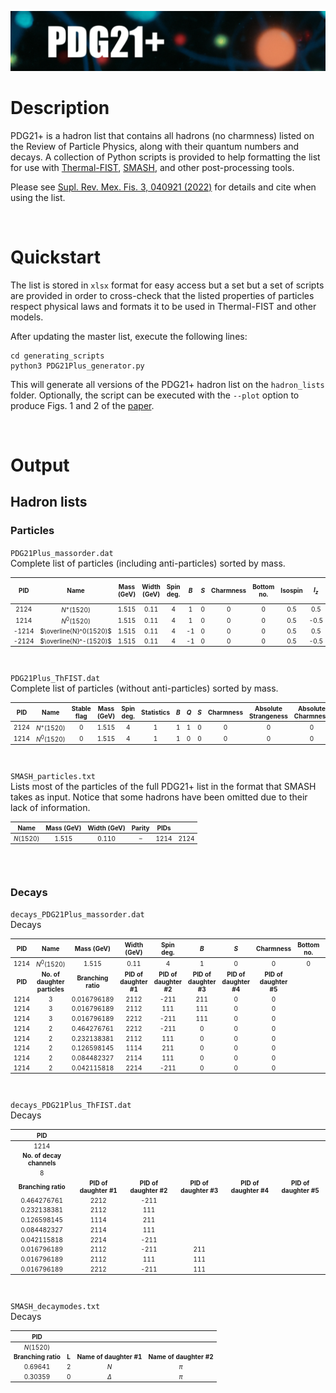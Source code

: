 <p align="center">
  <img src="misc/icon.png" width="800" title="PDG21+" alt="Header that has the name 'PDG21+' with colored particles on the background" unselectable="on">
</p>

# Description
PDG21+ is a hadron list that contains all hadrons (no charmness) listed on the 
Review of Particle Physics, along with their quantum numbers and decays. A
collection of Python scripts is provided to help formatting the list for use
with [Thermal-FIST](https://github.com/vlvovch/Thermal-FIST),
[SMASH](https://github.com/smash-transport/smash), and other post-processing tools.

Please see [Supl. Rev. Mex. Fis. 3, 040921 (2022)](https://doi.org/10.31349/SuplRevMexFis.3.040921) for details and cite when using the list.

<br>

# Quickstart
The list is stored in `xlsx` format for easy access but a set but a set of
scripts are provided in order to cross-check that the listed properties of
particles respect physical laws and formats it to be used in Thermal-FIST and
other models.

After updating the master list, execute the following lines:
```shell
cd generating_scripts
python3 PDG21Plus_generator.py
```
This will generate all versions of the PDG21+ hadron list on the `hadron_lists`
folder. Optionally, the script can be executed with the `--plot` option to
produce Figs. 1 and 2 of the [paper](https://doi.org/10.31349/SuplRevMexFis.3.040921).

<br>

# Output
## Hadron lists
### Particles
`PDG21Plus_massorder.dat`\
Complete list of particles (including anti-particles) sorted by mass.
<font size="1">
<p align="center">

|  PID  |          Name          | Mass (GeV) | Width (GeV) | Spin deg. |  $B$  | $S$ | Charmness | Bottom no. | Isospin | $I_z$ | $Q$ | No. of decay channels |
|  :-:  | :--------------------: | :--------: | :---------: | :-------: |  :-:  |  -  | :-------: | :--------: | :-----: |  :-:  | :-: | :-------------------: |
|  2124 |      $N^+(1520)$       |   1.515    |    0.11     |     4     |   1   |  0  |     0     |     0      |   0.5   |  0.5  |  1  |           8           |
|  1214 |      $N^0(1520)$       |   1.515    |    0.11     |     4     |   1   |  0  |     0     |     0      |   0.5   | -0.5  |  0  |           8           |
| -1214 | $\overline{N}^0(1520)$ |   1.515    |    0.11     |     4     |  -1   |  0  |     0     |     0      |   0.5   |  0.5  |  0  |           8           |
| -2124 | $\overline{N}^-(1520)$ |   1.515    |    0.11     |     4     |  -1   |  0  |     0     |     0      |   0.5   | -0.5  | -1  |           8           |

</p>
</font>

<br>

`PDG21Plus_ThFIST.dat`\
Complete list of particles (without anti-particles) sorted by mass.
<font size="1">
<p align="center">

| PID  |    Name     | Stable flag | Mass (GeV) | Spin deg. | Statistics | $B$ | $Q$ | $S$ | Charmness | Absolute Strangeness | Absolute Charmness | Width (GeV) | Threshold (GeV) |
| :--: | :---------: | :---------: | :--------: | :-------: | :--------: |  -  |  -  |  -  | :-------: | :------------------: | :----------------: | :---------: | :-------------: |
| 2124 | $N^+(1520)$ |      0      |   1.515    |     4     |     1      |  1  |  1  |  0  |     0     |          0           |         0          |    0.11     |        0        |
| 1214 | $N^0(1520)$ |      0      |   1.515    |     4     |     1      |  1  |  0  |  0  |     0     |          0           |         0          |    0.11     |        0        |

</p>
</font>

<br>

`SMASH_particles.txt`\
Lists most of the particles of the full PDG21+ list in the format that SMASH
takes as input. Notice that some hadrons have been omitted due to their lack of
information.
<font size="1">
<p align="center">

|    Name   | Mass (GeV) | Width (GeV) | Parity | PIDs |      |
| :-------: | :--------: | :---------: | :----: | :--: | :--: |
| $N(1520)$ |   1.515    |    0.110    |   –    | 1214 | 2124 |

</p>
</font>

<br>
<br>

### Decays
`decays_PDG21Plus_massorder.dat`\
Decays
<font size="1">
<p align="center">

|  PID  |             Name            |      Mass (GeV)   |      Width (GeV)     |       Spin deg.      |          $B$         |          $S$         |       Charmness      | Bottom no. | Isospin | $I_z$ | $Q$ | # decay channels |
| :---: | :-------------------------: | :---------------: | :------------------: | :------------------: | :------------------: | :------------------: | :------------------: | :--------: | :-----: |  :-:  | :-: | :--------------: |
| 1214  |         $N^0(1520)$         |       1.515       |         0.11         |          4           |           1          |           0          |           0          |      0     |   0.5   | -0.5  |  0  |        8         |
|__PID__|__No. of daughter particles__|__Branching ratio__|__PID of daughter #1__|__PID of daughter #2__|__PID of daughter #3__|__PID of daughter #4__|__PID of daughter #5__|            |         |       |     |                  |
| 1214  |             3               |    0.016796189    |         2112         |        -211          |          211         |           0          |           0          |            |         |       |     |                  |
| 1214  |             3               |    0.016796189    |         2112         |         111          |          111         |           0          |           0          |            |         |       |     |                  |
| 1214  |             3               |    0.016796189    |         2212         |        -211          |          111         |           0          |           0          |            |         |       |     |                  |
| 1214  |             2               |    0.464276761    |         2212         |        -211          |           0          |           0          |           0          |            |         |       |     |                  |
| 1214  |             2               |    0.232138381    |         2112         |         111          |           0          |           0          |           0          |            |         |       |     |                  |
| 1214  |             2               |    0.126598145    |         1114         |         211          |           0          |           0          |           0          |            |         |       |     |                  |
| 1214  |             2               |    0.084482327    |         2114         |         111          |           0          |           0          |           0          |            |         |       |     |                  |
| 1214  |             2               |    0.042115818    |         2214         |        -211          |           0          |           0          |           0          |            |         |       |     |                  |

</p>
</font>

<br>

`decays_PDG21Plus_ThFIST.dat`\
Decays
<font size="1">
<p align="center">

|           PID           |                      |                      |                      |                      |                      |
| :---------------------: | :------------------: | :------------------: | :------------------: | :------------------: |:-------------------: |
|          1214           |                      |                      |                      |                      |                      |
|__No. of decay channels__|                      |                      |                      |                      |                      |
|            8            |                      |                      |                      |                      |                      |
|   __Branching ratio__   |__PID of daughter #1__|__PID of daughter #2__|__PID of daughter #3__|__PID of daughter #4__|__PID of daughter #5__|
|       0.464276761       |         2212         |         -211         |                      |                      |                      |
|       0.232138381       |         2112         |          111         |                      |                      |                      |
|       0.126598145       |         1114         |          211         |                      |                      |                      |
|       0.084482327       |         2114         |          111         |                      |                      |                      |
|       0.042115818       |         2214         |         -211         |                      |                      |                      |
|       0.016796189       |         2112         |         -211         |          211         |                      |                      |
|       0.016796189       |         2112         |          111         |          111         |                      |                      |
|       0.016796189       |         2212         |         -211         |          111         |                      |                      |

</p>
</font>

<br>

`SMASH_decaymodes.txt`\
Decays
<font size="1">
<p align="center">

|        PID        |     |                       |                       |
| :---------------: | :-: | :-------------------: | :-------------------: |
|     $N(1520)$     |     |                       |                       |
|__Branching ratio__|__L__|__Name of daughter #1__|__Name of daughter #2__|
|      0.69641      |  2  |          $N$          |         $\pi$         |
|      0.30359      |  0  |       $\Delta$        |         $\pi$         |

</p>
</font>